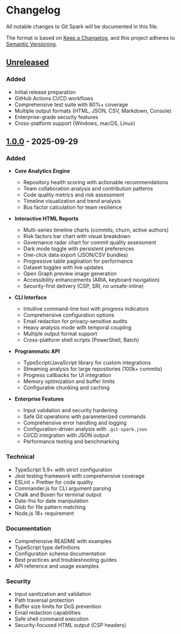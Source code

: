 # Changelog

All notable changes to Git Spark will be documented in this file.

The format is based on [Keep a Changelog](https://keepachangelog.com/en/1.0.0/),
and this project adheres to [Semantic Versioning](https://semver.org/spec/v2.0.0.html).

## [Unreleased]

### Added

- Initial release preparation
- GitHub Actions CI/CD workflows
- Comprehensive test suite with 80%+ coverage
- Multiple output formats (HTML, JSON, CSV, Markdown, Console)
- Enterprise-grade security features
- Cross-platform support (Windows, macOS, Linux)

## [1.0.0] - 2025-09-29

### Added

- **Core Analytics Engine**
  - Repository health scoring with actionable recommendations
  - Team collaboration analysis and contribution patterns
  - Code quality metrics and risk assessment
  - Timeline visualization and trend analysis
  - Bus factor calculation for team resilience

- **Interactive HTML Reports**
  - Multi-series timeline charts (commits, churn, active authors)
  - Risk factors bar chart with visual breakdown
  - Governance radar chart for commit quality assessment
  - Dark mode toggle with persistent preferences
  - One-click data export (JSON/CSV bundles)
  - Progressive table pagination for performance
  - Dataset toggles with live updates
  - Open Graph preview image generation
  - Accessibility enhancements (ARIA, keyboard navigation)
  - Security-first delivery (CSP, SRI, no unsafe-inline)

- **CLI Interface**
  - Intuitive command-line tool with progress indicators
  - Comprehensive configuration options
  - Email redaction for privacy-sensitive audits
  - Heavy analysis mode with temporal coupling
  - Multiple output format support
  - Cross-platform shell scripts (PowerShell, Batch)

- **Programmatic API**
  - TypeScript/JavaScript library for custom integrations
  - Streaming analysis for large repositories (100k+ commits)
  - Progress callbacks for UI integration
  - Memory optimization and buffer limits
  - Configurable chunking and caching

- **Enterprise Features**
  - Input validation and security hardening
  - Safe Git operations with parameterized commands
  - Comprehensive error handling and logging
  - Configuration-driven analysis with `.git-spark.json`
  - CI/CD integration with JSON output
  - Performance testing and benchmarking

### Technical

- TypeScript 5.9+ with strict configuration
- Jest testing framework with comprehensive coverage
- ESLint + Prettier for code quality
- Commander.js for CLI argument parsing
- Chalk and Boxen for terminal output
- Date-fns for date manipulation
- Glob for file pattern matching
- Node.js 18+ requirement

### Documentation

- Comprehensive README with examples
- TypeScript type definitions
- Configuration schema documentation
- Best practices and troubleshooting guides
- API reference and usage examples

### Security

- Input sanitization and validation
- Path traversal protection
- Buffer size limits for DoS prevention
- Email redaction capabilities
- Safe shell command execution
- Security-focused HTML output (CSP headers)

[Unreleased]: https://github.com/MarkHazleton/git-spark/compare/v1.0.0...HEAD
[1.0.0]: https://github.com/MarkHazleton/git-spark/releases/tag/v1.0.0
